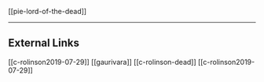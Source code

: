 [[pie-lord-of-the-dead]]


---

## External Links
[[c-rolinson2019-07-29]] [[gaurivara]]
[[c-rolinson-dead]]
[[c-rolinson2019-07-29]]
